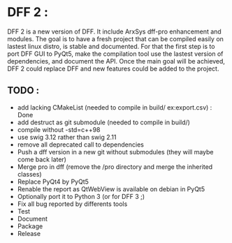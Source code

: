 DFF 2 : 
=======

DFF 2 is a new version of DFF. It include ArxSys dff-pro enhancement and modules.
The goal is to have a fresh project that can be compiled easily on lastest linux distro, is stable and documented. 
For that the first step is to port DFF GUI to PyQt5, make the compilation tool use the lastest version of dependencies, and document the API. 
Once the main goal will be achieved, DFF 2 could replace DFF and new features could be added to the project.

TODO :  
------

- add lacking CMakeList (needed to compile in build/ ex:export.csv) : Done
- add destruct as git submodule (needed to compile in build/)
- compile without -std=c++98
- use swig 3.12 rather than swig 2.11
- remove all deprecated call to dependencies 
- Push a dff version in a new git without submodules (they will maybe come back later)
- Merge pro in dff (remove the /pro directory and merge the inherited classes)
- Replace PyQt4 by PyQt5
- Renable the report as QtWebView is available on debian in PyQt5
- Optionally port it to Python 3 (or for DFF 3 ;)
- Fix all bug reported by differents tools
- Test 
- Document
- Package
- Release 
